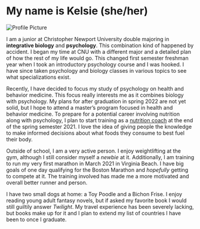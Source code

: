 # My name is Kelsie (she/her) 

![Profile Picture](https://kelsiesmith.github.io/kelsiesmith/images/BB46E4A2-8803-4769-8BE8-FD8718D253E6_1_105_c.jpeg)



I am a junior at Christopher Newport University double majoring in __integrative biology__ and __psychology__. This combination kind of happened by accident. I began my time at CNU with a different major and a detailed plan of how the rest of my life would go. This changed first semester freshman year when I took an introductory psychology course and I was hooked. I have since taken psychology and biology classes in various topics to see what specializations exist. 

Recently, I have decided to focus my study of psychology on health and behavior medicine. This focus really interests me as it combines biology with psychology. My plans for after graduation in spring 2022 are not yet solid, but I hope to attend a master’s program focused in  health and behavior medicine. To prepare for a potential career involving nutrition along with psychology, I plan to start training as a [nutrition coach](https://blog.nasm.org/what-is-a-nutrition-coach#:~:text=%E2%80%9CNutrition%20coaches%20work%20with%20the,clients%20toward%20a%20healthier%20lifestyle.) at the end of the spring semester 2021. I love the idea of giving people the knowledge to make informed decisions about what foods they consume to best fuel their body. 

Outside of school, I am a very active person. I enjoy weightlifting at the gym, although I still consider myself a *newbie* at it. Additionally, I am training to run my very first marathon in March 2021 in Virginia Beach. I have big goals of one day qualifying for the Boston Marathon and *hopefully* getting to compete at it.  The training involved has made me a more motivated and overall better runner and person. 

I have two small dogs at home: a Toy Poodle and a Bichon Frise. I enjoy reading young adult fantasy novels, but if asked my favorite book I would still guiltily answer *Twilight*. My travel experience has been severely lacking, but books make up for it and I plan to extend my list of countries I have been to once I graduate. 



